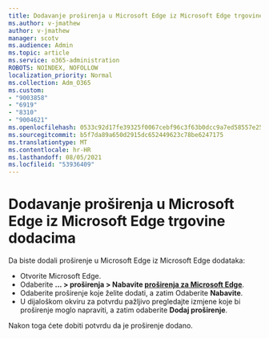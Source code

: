 ```yaml
---
title: Dodavanje proširenja u Microsoft Edge iz Microsoft Edge trgovine dodacima
ms.author: v-jmathew
author: v-jmathew
manager: scotv
ms.audience: Admin
ms.topic: article
ms.service: o365-administration
ROBOTS: NOINDEX, NOFOLLOW
localization_priority: Normal
ms.collection: Adm_O365
ms.custom:
- "9003858"
- "6919"
- "8310"
- "9004621"
ms.openlocfilehash: 0533c92d17fe39325f0067cebf96c3f63b0dcc9a7ed58557e2557ef75aad55e6
ms.sourcegitcommit: b5f7da89a650d2915dc652449623c78be6247175
ms.translationtype: MT
ms.contentlocale: hr-HR
ms.lasthandoff: 08/05/2021
ms.locfileid: "53936409"
---
```

# <a name="add-an-extension-to-microsoft-edge-from-the-microsoft-edge-add-ons-store"></a>Dodavanje proširenja u Microsoft Edge iz Microsoft Edge trgovine dodacima

Da biste dodali proširenje u Microsoft Edge iz Microsoft Edge dodataka:

- Otvorite Microsoft Edge.
- Odaberite **... > proširenja > Nabavite [proširenja za Microsoft Edge](https://go.microsoft.com/fwlink/?linkid=2136408)**.
- Odaberite proširenje koje želite dodati, a zatim Odaberite **Nabavite**.
- U dijaloškom okviru za potvrdu pažljivo pregledajte izmjene koje bi proširenje moglo napraviti, a zatim odaberite **Dodaj proširenje**.

Nakon toga ćete dobiti potvrdu da je proširenje dodano.
